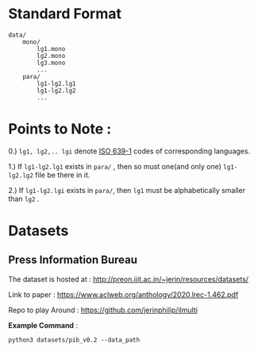 # Standard Format

```
data/
    mono/
        lg1.mono
        lg2.mono
        lg3.mono
        ...
    para/
        lg1-lg2.lg1
        lg1-lg2.lg2
        ...
```

# Points to Note :

0.) ```lg1, lg2,.. lgi``` denote [ISO 639-1](https://en.wikipedia.org/wiki/List_of_ISO_639-1_codes) codes of corresponding languages.

1.) If ```lg1-lg2.lg1``` exists in ```para/``` , then so must one(and only one) ```lg1-lg2.lg2``` file be there in it.

2.) If ```lg1-lg2.lgi``` exists in ```para/```, then ```lg1``` must be alphabetically smaller than ```lg2``` .

# Datasets

## Press Information Bureau

The dataset is hosted at : http://preon.iiit.ac.in/~jerin/resources/datasets/

Link to paper : https://www.aclweb.org/anthology/2020.lrec-1.462.pdf

Repo to play Around : https://github.com/jerinphilip/ilmulti

**Example Command** : 
```
python3 datasets/pib_v0.2 --data_path
```
